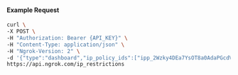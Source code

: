 <!-- Code generated for API Clients. DO NOT EDIT. -->

#### Example Request

```bash
curl \
-X POST \
-H "Authorization: Bearer {API_KEY}" \
-H "Content-Type: application/json" \
-H "Ngrok-Version: 2" \
-d '{"type":"dashboard","ip_policy_ids":["ipp_2Wzky4DEa7YsOT8a0AdaPGcdVPN"]}' \
https://api.ngrok.com/ip_restrictions
```
